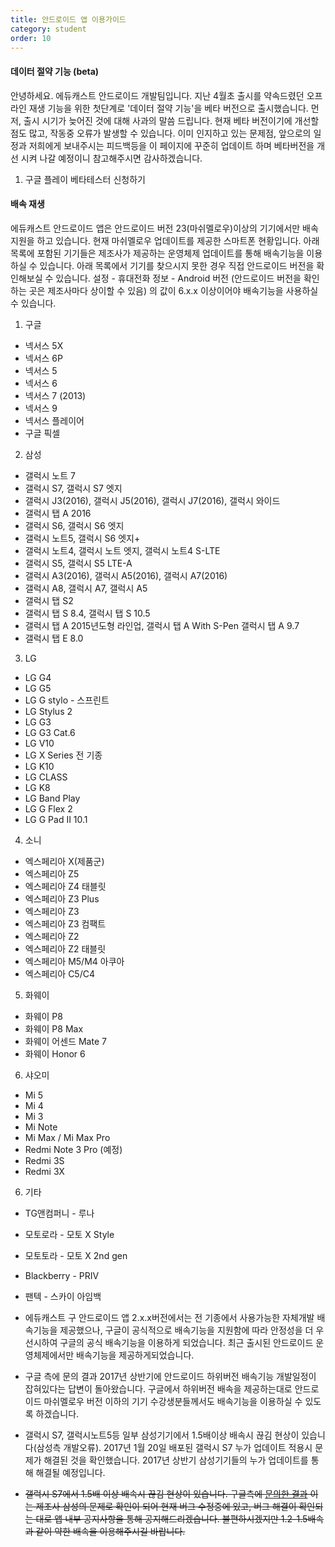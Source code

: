 ```yaml
---
title: 안드로이드 앱 이용가이드
category: student
order: 10
---
```

#### 데이터 절약 기능 (beta)
안녕하세요. 에듀캐스트 안드로이드 개발팀입니다. 지난 4월초 출시를 약속드렸던 오프라인 재생 기능을 위한 첫단계로 '데이터 절약 기능'을 베타 버전으로 출시했습니다. 먼저, 출시 시기가 늦어진 것에 대해 사과의 말씀 드립니다. 현재 베타 버전이기에 개선할 점도 많고, 작동중 오류가 발생할 수 있습니다. 이미 인지하고 있는 문제점, 앞으로의 일정과 저희에게 보내주시는 피드백등을 이 페이지에 꾸준히 업데이트 하며 베타버전을 개선 시켜 나갈 예정이니 참고해주시면 감사하겠습니다.

1. 구글 플레이 베타테스터 신청하기


#### 배속 재생
에듀캐스트 안드로이드 앱은 안드로이드 버전 23(마쉬멜로우)이상의 기기에서만 배속지원을 하고 있습니다. 현재 마쉬멜로우 업데이트를 제공한 스마트폰 현황입니다. 아래 목록에 포함된 기기들은 제조사가 제공하는 운영체제 업데이트를 통해 배속기능을 이용하실 수 있습니다. 아래 목록에서 기기를 찾으시지 못한 경우 직접 안드로이드 버전을 확인해보실 수 있습니다. 설정 - 휴대전화 정보 - Android 버전 (안드로이드 버전을 확인하는 곳은 제조사마다 상이할 수 있음) 의 값이 6.x.x 이상이어야 배속기능을 사용하실 수 있습니다.

1. 구글
  - 넥서스 5X
  - 넥서스 6P
  - 넥서스 5
  - 넥서스 6
  - 넥서스 7 (2013)
  - 넥서스 9
  - 넥서스 플레이어
  - 구글 픽셀


2. 삼성
  - 갤럭시 노트 7
  - 갤럭시 S7, 갤럭시 S7 엣지
  - 갤럭시 J3(2016), 갤럭시 J5(2016), 갤럭시 J7(2016), 갤럭시 와이드
  - 갤럭시 탭 A 2016
  - 갤럭시 S6, 갤럭시 S6 엣지
  - 갤럭시 노트5, 갤럭시 S6 엣지+
  - 갤럭시 노트4, 갤럭시 노트 엣지, 갤럭시 노트4 S-LTE
  - 갤럭시 S5, 갤럭시 S5 LTE-A
  - 갤럭시 A3(2016), 갤럭시 A5(2016), 갤럭시 A7(2016)
  - 갤럭시 A8, 갤럭시 A7, 갤럭시 A5
  - 갤럭시 탭 S2
  - 갤럭시 탭 S 8.4, 갤럭시 탭 S 10.5
  - 갤럭시 탭 A 2015년도형 라인업, 갤럭시 탭 A With S-Pen 갤럭시 탭 A 9.7
  - 갤럭시 탭 E 8.0


3. LG
  - LG G4
  - LG G5
  - LG G stylo - 스프린트
  - LG Stylus 2
  - LG G3
  - LG G3 Cat.6
  - LG V10
  - LG X Series 전 기종
  - LG K10
  - LG CLASS
  - LG K8
  - LG Band Play
  - LG G Flex 2
  - LG G Pad II 10.1


4. 소니
  - 엑스페리아 X(제품군)
  - 엑스페리아 Z5
  - 엑스페리아 Z4 태블릿
  - 엑스페리아 Z3 Plus
  - 엑스페리아 Z3
  - 엑스페리아 Z3 컴팩트
  - 엑스페리아 Z2
  - 엑스페리아 Z2 태블릿
  - 엑스페리아 M5/M4 아쿠아
  - 엑스페리아 C5/C4


5. 화웨이
  - 화웨이 P8
  - 화웨이 P8 Max
  - 화웨이 어센드 Mate 7
  - 화웨이 Honor 6


6. 샤오미
  - Mi 5
  - Mi 4
  - Mi 3
  - Mi Note
  - Mi Max / Mi Max Pro
  - Redmi Note 3 Pro (예정)
  - Redmi 3S
  - Redmi 3X


6. 기타
  - TG앤컴퍼니 - 루나
  - 모토로라 - 모토 X Style
  - 모토토라 - 모토 X 2nd gen
  - Blackberry - PRIV
  - 팬텍 - 스카이 아임백


- 에듀캐스트 구 안드로이드 앱 2.x.x버전에서는 전 기종에서 사용가능한 자체개발 배속기능을 제공했으나, 구글이 공식적으로 배속기능을 지원함에 따라 안정성을 더 우선시하여 구글의 공식 배속기능을 이용하게 되었습니다. 최근 출시된 안드로이드 운영체제에서만 배속기능을 제공하게되었습니다.
- 구글 측에 문의 결과 2017년 상반기에 안드로이드 하위버전 배속기능 개발일정이 잡혀있다는 답변이 돌아왔습니다. 구글에서 하위버전 배속을 제공하는대로 안드로이드 마쉬멜로우 버전 이하의 기기 수강생분들께서도 배속기능을 이용하실 수 있도록 하겠습니다.
- 갤럭시 S7, 갤럭시노트5등 일부 삼성기기에서 1.5배이상 배속시 끊김 현상이 있습니다(삼성측 개발오류). 2017년 1월 20일 배포된 갤럭시 S7 누가 업데이트 적용시 문제가 해결된 것을 확인했습니다. 2017년 상반기 삼성기기들의 누가 업데이트를 통해 해결될 예정입니다.
- ~~갤럭시 S7에서 1.5배 이상 배속시 끊김 현상이 있습니다. 구글측에 [문의한 결과](https://github.com/google/ExoPlayer/issues/1764) 이는 제조사 삼성의 문제로 확인이 되어 현재 버그 수정중에 있고, 버그 해결이 확인되는 대로 앱 내부 공지사항을 통해 공지해드리겠습니다. 불편하시겠지만 1.2-1.5배속과 같이 약한 배속을 이용해주시길 바랍니다.~~
